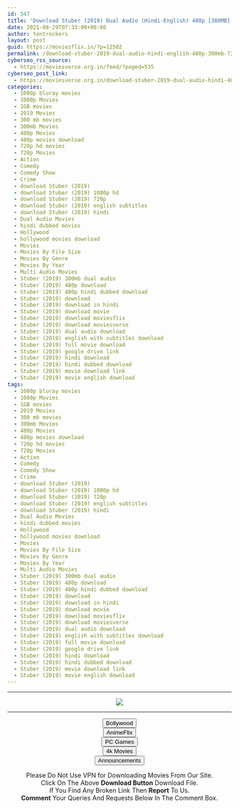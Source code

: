```yaml
---
id: 547
title: 'Download Stuber (2019) Dual Audio (Hindi-English) 480p [300MB] || 720p [1GB] || 1080p [2.7GB]'
date: 2021-08-29T07:33:00+00:00
author: tentrockers
layout: post
guid: https://moviezflix.in/?p=12502
permalink: /download-stuber-2019-dual-audio-hindi-english-480p-300mb-720p-1gb-1080p-2-7gb/
cyberseo_rss_source:
  - https://moviesverse.org.in/feed/?paged=535
cyberseo_post_link:
  - https://moviesverse.org.in/download-stuber-2019-dual-audio-hindi-480p-720p-1080p/
categories:
  - 1080p bluray movies
  - 1080p Movies
  - 1GB movies
  - 2019 Movies
  - 300 mb movies
  - 300mb Movies
  - 480p Movies
  - 480p movies download
  - 720p hd movies
  - 720p Movies
  - Action
  - Comedy
  - Comedy Show
  - Crime
  - download Stuber (2019)
  - download Stuber (2019) 1080p hd
  - download Stuber (2019) 720p
  - download Stuber (2019) english subtitles
  - download Stuber (2019) hindi
  - Dual Audio Movies
  - hindi dubbed movies
  - Hollywood
  - hollywood movies download
  - Movies
  - Movies By File Size
  - Movies By Genre
  - Movies By Year
  - Multi Audio Movies
  - Stuber (2019) 300mb dual audio
  - Stuber (2019) 480p download
  - Stuber (2019) 480p hindi dubbed download
  - Stuber (2019) download
  - Stuber (2019) download in hindi
  - Stuber (2019) download movie
  - Stuber (2019) download moviesflix
  - Stuber (2019) download moviesverse
  - Stuber (2019) dual audio download
  - Stuber (2019) english with subtitles download
  - Stuber (2019) full movie download
  - Stuber (2019) google drive link
  - Stuber (2019) hindi download
  - Stuber (2019) hindi dubbed download
  - Stuber (2019) movie download link
  - Stuber (2019) movie english download
tags:
  - 1080p bluray movies
  - 1080p Movies
  - 1GB movies
  - 2019 Movies
  - 300 mb movies
  - 300mb Movies
  - 480p Movies
  - 480p movies download
  - 720p hd movies
  - 720p Movies
  - Action
  - Comedy
  - Comedy Show
  - Crime
  - download Stuber (2019)
  - download Stuber (2019) 1080p hd
  - download Stuber (2019) 720p
  - download Stuber (2019) english subtitles
  - download Stuber (2019) hindi
  - Dual Audio Movies
  - hindi dubbed movies
  - Hollywood
  - hollywood movies download
  - Movies
  - Movies By File Size
  - Movies By Genre
  - Movies By Year
  - Multi Audio Movies
  - Stuber (2019) 300mb dual audio
  - Stuber (2019) 480p download
  - Stuber (2019) 480p hindi dubbed download
  - Stuber (2019) download
  - Stuber (2019) download in hindi
  - Stuber (2019) download movie
  - Stuber (2019) download moviesflix
  - Stuber (2019) download moviesverse
  - Stuber (2019) dual audio download
  - Stuber (2019) english with subtitles download
  - Stuber (2019) full movie download
  - Stuber (2019) google drive link
  - Stuber (2019) hindi download
  - Stuber (2019) hindi dubbed download
  - Stuber (2019) movie download link
  - Stuber (2019) movie english download
---
```

<center>
  </p> 
  
  <hr />
  
  <p>
    <a href="http://gdrivepro.xyz/join.php" data-wpel-link="external" target="_blank" rel="nofollow external noopener noreferrer"><img src="https://i.imgur.com/FhMdWdW.png" /></a>
  </p>
  
  <hr />
  
  <p>
    <a href="https://dogemovies.xyz" target="_blank" data-wpel-link="external" rel="nofollow external noopener noreferrer"><button class="button button5">Bollywood</button></a><br /> <a href="https://animeflix.in" target="_blank" data-wpel-link="external" rel="nofollow external noopener noreferrer"><button class="button button5">AnimeFlix</button></a><br /> <a href="https://gamesflix.net/" target="_blank" data-wpel-link="external" rel="nofollow external noopener noreferrer"><button class="button button5">PC Games</button></a><br /> <a href="https://uhdmovies.in" target="_blank" data-wpel-link="external" rel="nofollow external noopener noreferrer"><button class="button button5">4k Movies</button></a><br /> <a href="https://moviesverse.org.in/announcements/" target="_blank" data-wpel-link="internal" rel="noopener"><button class="button button5">Announcements</button></a>
  </p>
  
  <div class="alert alert-danger">
    Please Do Not Use VPN for Downloading Movies From Our Site.
  </div>
  
  <div class="alert alert-success">
    Click On The Above <strong>Download Button</strong> Download File.
  </div>
  
  <div class="alert alert-warning">
    If You Find Any Broken Link Then <strong>Report</strong> To Us.
  </div>
  
  <div class="alert alert-info">
    <strong>Comment</strong> Your Queries And Requests Below In The Comment Box.
  </div>
  
  <p>
    </center>
  </p>